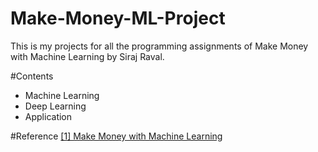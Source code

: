 # Make-Money-ML-Project
This is my projects for all the programming assignments of Make Money with Machine Learning by Siraj Raval.

#Contents
- Machine Learning 
- Deep Learning
- Application

#Reference
[\[1\] Make Money with Machine Learning](https://www.machinelearningcourse.io/courses/make-money)
